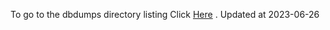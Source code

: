 To go to the dbdumps directory listing Click [Here](https://ipfs.io/ipfs/bafkreicm6nfmu763lrg4wj5nco2zw4l2dqmvthony7skfbkizwlg57d3ta) . Updated at 2023-06-26